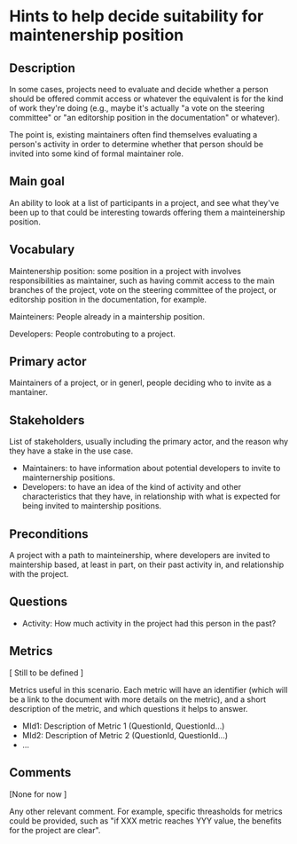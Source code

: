 # Hints to help decide suitability for maintenership position

## Description

In some cases, projects need to evaluate and decide whether a person
should be offered commit access or whatever the equivalent is
for the kind of work they're doing
(e.g., maybe it's actually "a vote on the steering committee" or
"an editorship position in the documentation" or whatever).

The point is, existing maintainers often find themselves evaluating
a person's activity in order to determine whether that person
should be invited into some kind of formal maintainer role.
    
## Main goal

An ability to look at a list of participants in a project,
and see what they've been up to that could be interesting
towards offering them a mainteinership position.

## Vocabulary

Maintenership position: some position in a project with involves
responsibilities as maintainer, such as having commit access to the
main branches of the project, vote on the steering committee of the
project, or editorship position in the documentation, for example.

Mainteiners: People already in a maintership position.

Developers: People controbuting to a project.

## Primary actor

Maintainers of a project, or in generl, people deciding who to invite
as a mantainer.

## Stakeholders

List of stakeholders, usually including the primary actor,
and the reason why they have a stake in the use case.

* Maintainers: to have information about potential developers
  to invite to mainternership positions.
* Developers: to have an idea of the kind of activity and other
  characteristics that they have, in relationship with what
  is expected for being invited to maintership positions.

## Preconditions

A project with a path to mainteinership, where developers
are invited to maintership based, at least in part,
on their past activity in, and relationship with the project.

## Questions

* Activity: How much activity in the project had this person in the past?

## Metrics

[ Still to be defined ]

Metrics useful in this scenario.
Each metric will have an identifier (which will be a link
to the document with more details on the metric), and a short
description of the metric, and which questions it helps to answer.

* MId1: Description of Metric 1 (QuestionId, QuestionId...)
* MId2: Description of Metric 2 (QuestionId, QuestionId...)
* ...

## Comments

[None for now ]

Any other relevant comment. For example, specific threasholds for metrics could be provided, such as "if XXX metric reaches YYY value, the benefits for the project are clear".

